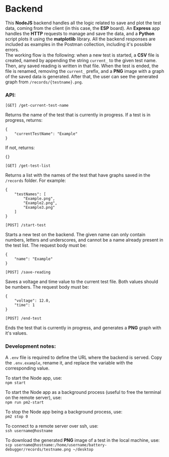 # Backend
This **NodeJS** backend handles all the logic related to save and plot the test data, coming from the client (in this case, the **ESP** board). An **Express** app handles the **HTTP** requests to manage and save the data, and a **Python** script plots it using the **matplotlib** library. All the backend responses are included as examples in the Postman collection, including it's possible errors.  
The working flow is the following: when a new test is started, a **CSV** file is created, named by appending the string `current_` to the given test name. Then, any saved reading is written in that file. When the test is ended, the file is renamed, removing the `current_` prefix, and a **PNG** image with a graph of the saved data is generated. After that, the user can see the generated graph from `/records/{testname}.png`.

### API:

`[GET] /get-current-test-name`  

Returns the name of the test that is currently in progress.
If a test is in progress, returns:
```
{
    "currentTestName": "Example"
}
```
If not, returns:
```
{}
```

`[GET] /get-test-list`  

Returns a list with the names of the test that have graphs saved in the `/records` folder. For example:
```
{
    "testNames": [
        "Example.png",
        "Example2.png",
        "Example3.png"
    ]
}
```  

`[POST] /start-test`  

Starts a new test on the backend. The given name can only contain numbers, letters and underscores, and cannot be a name already present in the test list. The request body must be:
```
{
    "name": "Example"
}
```  

`[POST] /save-reading`  

Saves a voltage and time value to the current test file. Both values should be numbers. The request body must be:
```
{
    "voltage": 12.0,
    "time": 1
}
```

`[POST] /end-test`  

Ends the test that is currently in progress, and generates a **PNG** graph with it's values.  

### Development notes:
A `.env` file is required to define the URL where the backend is served. Copy the `.env.example`, rename it, and replace the variable with the corresponding value.  

To start the Node app, use:  
`npm start`

To start the Node app as a background process (useful to free the terminal on the remote server), use:  
`npm run pm2-start`

To stop the Node app being a background process, use:  
`pm2 stop 0`

To connect to a remote server over ssh, use:  
`ssh username@hostname`

To download the generated **PNG** image of a test in the local machine, use:  
`scp username@hostname:/home/username/battery-debugger/records/testname.png ~/desktop`
